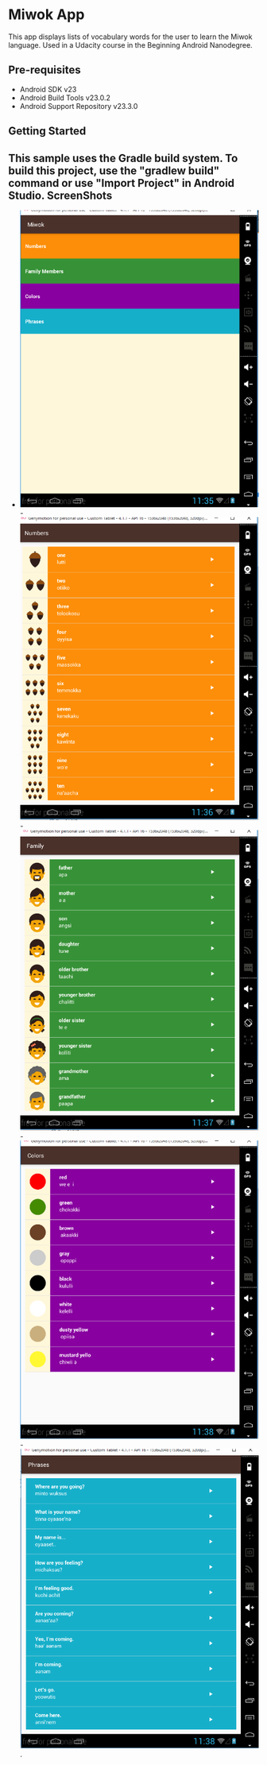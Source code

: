 Miwok App
===================================

This app displays lists of vocabulary words for the user to learn the Miwok language.
Used in a Udacity course in the Beginning Android Nanodegree.

Pre-requisites
--------------

- Android SDK v23
- Android Build Tools v23.0.2
- Android Support Repository v23.3.0

Getting Started
---------------

This sample uses the Gradle build system. To build this project, use the
"gradlew build" command or use "Import Project" in Android Studio.
ScreenShots
--------------

- ![Screenshot](ScreenShot1.png)- ![Screenshot](ScreenShot2.png) -![Screenshot](ScreenShot3.png)- ![Screenshot](ScreenShot4.png)- ![Screenshot](ScreenShot5.png).